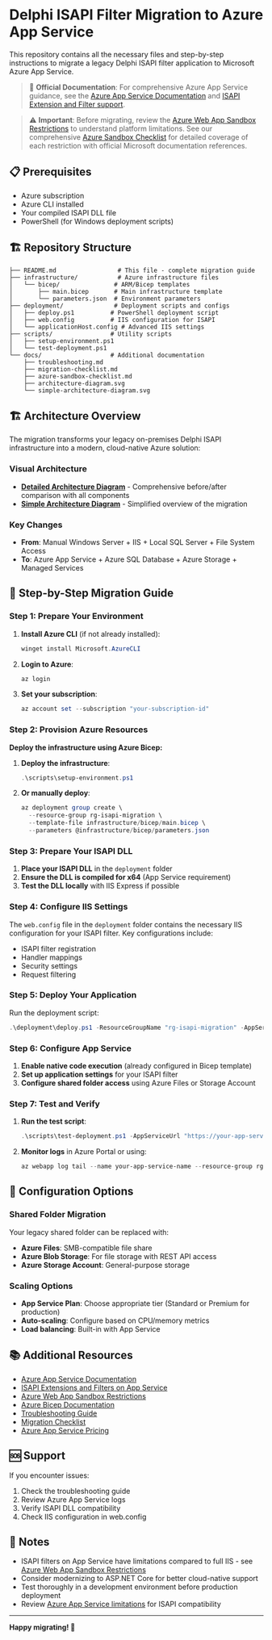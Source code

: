 # Delphi ISAPI Filter Migration to Azure App Service

This repository contains all the necessary files and step-by-step instructions to migrate a legacy Delphi ISAPI filter application to Microsoft Azure App Service.

> 📖 **Official Documentation**: For comprehensive Azure App Service guidance, see the [Azure App Service Documentation](https://docs.microsoft.com/azure/app-service/) and [ISAPI Extension and Filter support](https://docs.microsoft.com/azure/app-service/configure-language-dotnetframework#isapi-extensions-and-filters).

> ⚠️ **Important**: Before migrating, review the [Azure Web App Sandbox Restrictions](https://github.com/projectkudu/kudu/wiki/Azure-Web-App-sandbox#general-sandbox-restrictions) to understand platform limitations. See our comprehensive [Azure Sandbox Checklist](docs/azure-sandbox-checklist.md) for detailed coverage of each restriction with official Microsoft documentation references.

## 📋 Prerequisites

- Azure subscription
- Azure CLI installed
- Your compiled ISAPI DLL file
- PowerShell (for Windows deployment scripts)

## 🏗️ Repository Structure

```
├── README.md                 # This file - complete migration guide
├── infrastructure/           # Azure infrastructure files
│   └── bicep/               # ARM/Bicep templates
│       ├── main.bicep       # Main infrastructure template
│       └── parameters.json  # Environment parameters
├── deployment/              # Deployment scripts and configs
│   ├── deploy.ps1          # PowerShell deployment script
│   ├── web.config          # IIS configuration for ISAPI
│   └── applicationHost.config # Advanced IIS settings
├── scripts/                # Utility scripts
│   ├── setup-environment.ps1
│   └── test-deployment.ps1
└── docs/                   # Additional documentation
    ├── troubleshooting.md
    ├── migration-checklist.md
    ├── azure-sandbox-checklist.md
    ├── architecture-diagram.svg
    └── simple-architecture-diagram.svg
```

## 🏗️ Architecture Overview

The migration transforms your legacy on-premises Delphi ISAPI infrastructure into a modern, cloud-native Azure solution:

### Visual Architecture
- **[Detailed Architecture Diagram](docs/architecture-diagram.svg)** - Comprehensive before/after comparison with all components
- **[Simple Architecture Diagram](docs/simple-architecture-diagram.svg)** - Simplified overview of the migration

### Key Changes
- **From**: Manual Windows Server + IIS + Local SQL Server + File System Access
- **To**: Azure App Service + Azure SQL Database + Azure Storage + Managed Services

## 🚀 Step-by-Step Migration Guide

### Step 1: Prepare Your Environment

1. **Install Azure CLI** (if not already installed):
   ```powershell
   winget install Microsoft.AzureCLI
   ```

2. **Login to Azure**:
   ```powershell
   az login
   ```

3. **Set your subscription**:
   ```powershell
   az account set --subscription "your-subscription-id"
   ```

### Step 2: Provision Azure Resources

**Deploy the infrastructure using Azure Bicep:**

1. **Deploy the infrastructure**:
   ```powershell
   .\scripts\setup-environment.ps1
   ```

2. **Or manually deploy**:
   ```powershell
   az deployment group create \
     --resource-group rg-isapi-migration \
     --template-file infrastructure/bicep/main.bicep \
     --parameters @infrastructure/bicep/parameters.json
   ```

### Step 3: Prepare Your ISAPI DLL

1. **Place your ISAPI DLL** in the `deployment` folder
2. **Ensure the DLL is compiled for x64** (App Service requirement)
3. **Test the DLL locally** with IIS Express if possible

### Step 4: Configure IIS Settings

The `web.config` file in the `deployment` folder contains the necessary IIS configuration for your ISAPI filter. Key configurations include:

- ISAPI filter registration
- Handler mappings
- Security settings
- Request filtering

### Step 5: Deploy Your Application

Run the deployment script:
```powershell
.\deployment\deploy.ps1 -ResourceGroupName "rg-isapi-migration" -AppServiceName "your-app-service-name"
```

### Step 6: Configure App Service

1. **Enable native code execution** (already configured in Bicep template)
2. **Set up application settings** for your ISAPI filter
3. **Configure shared folder access** using Azure Files or Storage Account

### Step 7: Test and Verify

1. **Run the test script**:
   ```powershell
   .\scripts\test-deployment.ps1 -AppServiceUrl "https://your-app-service.azurewebsites.net"
   ```

2. **Monitor logs** in Azure Portal or using:
   ```powershell
   az webapp log tail --name your-app-service-name --resource-group rg-isapi-migration
   ```

## 🔧 Configuration Options

### Shared Folder Migration

Your legacy shared folder can be replaced with:
- **Azure Files**: SMB-compatible file share
- **Azure Blob Storage**: For file storage with REST API access
- **Azure Storage Account**: General-purpose storage

### Scaling Options

- **App Service Plan**: Choose appropriate tier (Standard or Premium for production)
- **Auto-scaling**: Configure based on CPU/memory metrics
- **Load balancing**: Built-in with App Service

## 📚 Additional Resources

- [Azure App Service Documentation](https://docs.microsoft.com/azure/app-service/)
- [ISAPI Extensions and Filters on App Service](https://docs.microsoft.com/azure/app-service/configure-language-dotnetframework#isapi-extensions-and-filters)
- [Azure Web App Sandbox Restrictions](https://github.com/projectkudu/kudu/wiki/Azure-Web-App-sandbox#general-sandbox-restrictions)
- [Azure Bicep Documentation](https://docs.microsoft.com/azure/azure-resource-manager/bicep/)
- [Troubleshooting Guide](docs/troubleshooting.md)
- [Migration Checklist](docs/migration-checklist.md)
- [Azure App Service Pricing](https://azure.microsoft.com/pricing/details/app-service/windows/)

## 🆘 Support

If you encounter issues:
1. Check the troubleshooting guide
2. Review Azure App Service logs
3. Verify ISAPI DLL compatibility
4. Check IIS configuration in web.config

## 📝 Notes

- ISAPI filters on App Service have limitations compared to full IIS - see [Azure Web App Sandbox Restrictions](https://github.com/projectkudu/kudu/wiki/Azure-Web-App-sandbox#general-sandbox-restrictions)
- Consider modernizing to ASP.NET Core for better cloud-native support
- Test thoroughly in a development environment before production deployment
- Review [Azure App Service limitations](https://docs.microsoft.com/azure/app-service/overview-compare) for ISAPI compatibility

---

**Happy migrating! 🚀**
